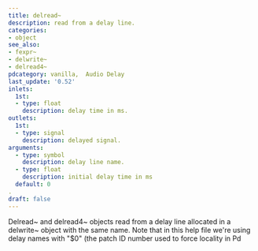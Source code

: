 ```yaml
---
title: delread~
description: read from a delay line.
categories:
- object
see_also:
- fexpr~
- delwrite~
- delread4~
pdcategory: vanilla,  Audio Delay
last_update: '0.52'
inlets:
  1st:
  - type: float
    description: delay time in ms.
outlets:
  1st:
  - type: signal
    description: delayed signal.
arguments:
  - type: symbol
    description: delay line name.
  - type: float
    description: initial delay time in ms 
  default: 0
. 
draft: false
---
```

Delread~ and delread4~ objects read from a delay line allocated in a delwrite~ object with the same name. Note that in this help file we're using delay names with "$0" (the patch ID number used to force locality in Pd
